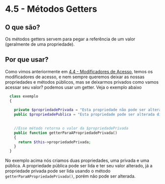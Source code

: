 # 4.5 - Métodos Getters

## O que são?
  Os métodos getters servem para pegar a referência de um valor (geralmente de uma propriedade).
  
## Por que usar?
  Como vimos anteriormente em [4.4 - Modificadores de Acesso](4-Modificadores-de-acesso.md), temos os modificadores de acesso, e nem sempre queremos deixar
  as nossas propriedades e métodos públicos, mas se deixarmos privados como vamos acessar seu valor? podemos usar um getter. Veja o exemplo abaixo
  
  ```php
    class exemplo
    {
    
      private $propriedadePrivada = "Esta propriedade não pode ser alterada diretamente";
      public $propriedadePublica = "Esta propriedade pode ser alterada diretamente";
      
      
      //Esse método retorna o valor da $propriedadePrivada
      public function getterParaAPropriedadePrivada()
      {
        return $this->propriedadePrivada;
      }
    }
  ```
  No exemplo acima nós criamos duas propriedades, uma privada e uma pública. A propriedade pública pode ser lida e ter seu valor alterado, já a propriedade
  privada pode ser lida usando o método ```getterParaAPropriedadePrivada()```, porém não pode ser alterada.
